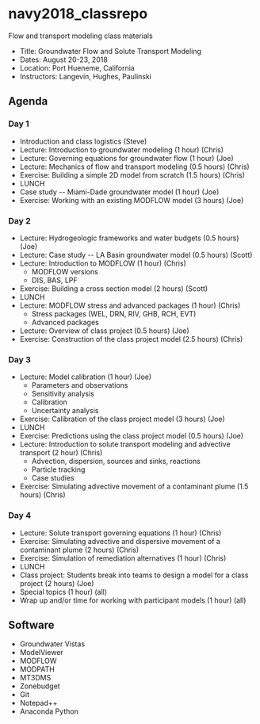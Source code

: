 # navy2018_classrepo
Flow and transport modeling class materials

* Title: Groundwater Flow and Solute Transport Modeling 
* Dates: August 20-23, 2018
* Location: Port Hueneme, California
* Instructors: Langevin, Hughes, Paulinski

## Agenda

### Day 1
* Introduction and class logistics (Steve)
* Lecture: Introduction to groundwater modeling (1 hour) (Chris)
* Lecture: Governing equations for groundwater flow (1 hour) (Joe)
* Lecture: Mechanics of flow and transport modeling (0.5 hours) (Chris)
* Exercise: Building a simple 2D model from scratch (1.5 hours) (Chris)
* LUNCH
* Case study -- Miami-Dade groundwater model (1 hour) (Joe)
* Exercise: Working with an existing MODFLOW model (3 hours) (Joe)

### Day 2
* Lecture: Hydrogeologic frameworks and water budgets (0.5 hours) (Joe)
* Lecture: Case study -- LA Basin groundwater model (0.5 hours) (Scott)
* Lecture: Introduction to MODFLOW (1 hour) (Chris)
  * MODFLOW versions
  * DIS, BAS, LPF
* Exercise: Building a cross section model (2 hours) (Scott)
* LUNCH
* Lecture: MODFLOW stress and advanced packages (1 hour) (Chris)
  * Stress packages (WEL, DRN, RIV, GHB, RCH, EVT)
  * Advanced packages
* Lecture: Overview of class project (0.5 hours) (Joe)
* Exercise: Construction of the class project model (2.5 hours) (Chris)

### Day 3
* Lecture: Model calibration (1 hour) (Joe)
  * Parameters and observations
  * Sensitivity analysis
  * Calibration
  * Uncertainty analysis
* Exercise: Calibration of the class project model (3 hours) (Joe)
* LUNCH
* Exercise: Predictions using the class project model (0.5 hours) (Joe)
* Lecture: Introduction to solute transport modeling and advective transport (2 hour) (Chris)
  * Advection, dispersion, sources and sinks, reactions
  * Particle tracking
  * Case studies
* Exercise: Simulating advective movement of a contaminant plume (1.5 hours) (Chris)

### Day 4
* Lecture: Solute transport governing equations (1 hour) (Chris)
* Exercise: Simulating advective and dispersive movement of a contaminant plume (2 hours) (Chris)
* Exercise: Simulation of remediation alternatives (1 hour) (Chris)
* LUNCH
* Class project: Students break into teams to design a model for a class project (2 hours) (Joe)
* Special topics (1 hour) (all)
* Wrap up and/or time for working with participant models (1 hour) (all)

## Software
* Groundwater Vistas
* ModelViewer
* MODFLOW
* MODPATH
* MT3DMS
* Zonebudget
* Git
* Notepad++
* Anaconda Python
